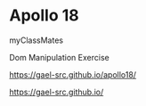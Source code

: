 # Apollo 18

myClassMates

Dom Manipulation Exercise

https://gael-src.github.io/apollo18/


https://gael-src.github.io/
